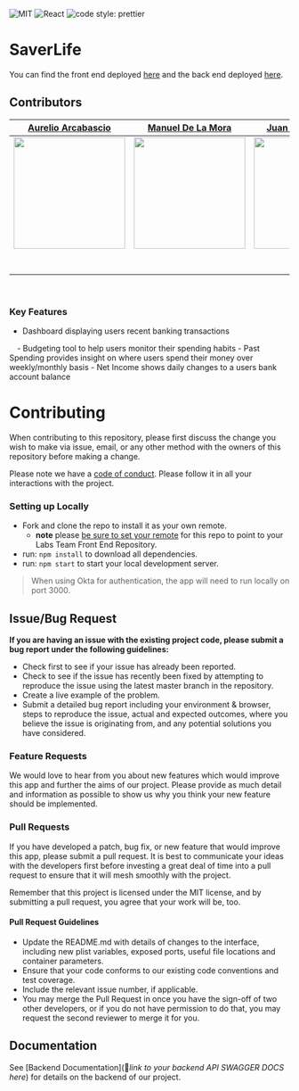 ![MIT](https://img.shields.io/packagist/l/doctrine/orm.svg)
![React](https://img.shields.io/badge/react-v16.7.0--alpha.2-blue.svg)
![code style: prettier](https://img.shields.io/badge/code_style-prettier-ff69b4.svg?style=flat-square)

# SaverLife

You can find the front end deployed [here](https://a.saverlife.dev) and the back end deployed [here](https://saverlife-a-api.herokuapp.com/).

## Contributors

|                                                      [Aurelio Arcabascio](https://github.com/aurelio4)                                                       |                                                       [Manuel De La Mora](https://github.com/redpage001)                                                        |                                                      [Juan Madero Flores](https://github.com/jmadflo)                                                       |                                                       [Evan Aspaas](https://github.com/easpaas)                                                        
| :-----------------------------------------------------------------------------------------------------------------------------------------: | :-------------------------------------------------------------------------------------------------------------------------------------------: | :-----------------------------------------------------------------------------------------------------------------------------------------: | :-------------------------------------------------------------------------------------------------------------------------------------------: |
| [<img src="https://avatars0.githubusercontent.com/u/17240632?s=460&u=70e777d19fd29ebe83ad3751dec46e04bb76508c&v=4" width = "200" />](https://github.com/aurelio4) | [<img src="https://avatars0.githubusercontent.com/u/60905462?s=460&u=fe629c60556ceaf551cbaa7f368c375c151bc848&v=4" width = "200" />](https://github.com/redpage001) | [<img src="https://avatars0.githubusercontent.com/u/22970169?s=460&u=e0eb28586afc6cf4b8ba9366c88197bd50145d56&v=4" width = "200" />](https://github.com/jmadflo) | [<img src="https://avatars2.githubusercontent.com/u/19723399?s=460&u=ac7eb020b4087c6dd6ac6595759264236fa78742&v=4" width = "200" />](https://github.com/easpaas)
|                                [<img src="https://github.com/favicon.ico" width="15"> ](https://github.com/aurelio4)                                |                            [<img src="https://github.com/favicon.ico" width="15"> ](https://github.com/redpage001)                             |                          [<img src="https://github.com/favicon.ico" width="15"> ](https://github.com/jmadflo)                           |                          [<img src="https://github.com/favicon.ico" width="15"> ](https://github.com/easpaas)                          
|                [ <img src="https://static.licdn.com/sc/h/al2o9zrvru7aqj8e1x2rzsrca" width="15"> ](https://www.linkedin.com/in/aurelio-arcabascio/)                |                 [ <img src="https://static.licdn.com/sc/h/al2o9zrvru7aqj8e1x2rzsrca" width="15"> ](https://www.linkedin.com/in/mcdelamora/)                 |                [ <img src="https://static.licdn.com/sc/h/al2o9zrvru7aqj8e1x2rzsrca" width="15"> ](https://www.linkedin.com/in/juan-gerardo-madero-flores/)                |                 [ <img src="https://static.licdn.com/sc/h/al2o9zrvru7aqj8e1x2rzsrca" width="15"> ](https://www.linkedin.com/in/evan-aspaas-a80259198/)                 |

<br>

### Key Features

- Dashboard displaying users recent banking transactions
<img src="https://imgur.com/Mp7mMul" width="10">
- Budgeting tool to help users monitor their spending habits
- Past Spending provides insight on where users spend their money over weekly/monthly basis
- Net Income shows daily changes to a users bank account balance

# Contributing

When contributing to this repository, please first discuss the change you wish to make via issue, email, or any other method with the owners of this repository before making a change.

Please note we have a [code of conduct](./CODE_OF_CONDUCT.md). Please follow it in all your interactions with the project.

### Setting up Locally
- Fork and clone the repo to install it as your own remote.
  - **note** please [be sure to set your remote](https://help.github.jp/enterprise/2.11/user/articles/changing-a-remote-s-url/) for this repo to point to your Labs Team Front End Repository.
- run: `npm install` to download all dependencies.
- run: `npm start` to start your local development server.

> When using Okta for authentication, the app will need to run locally on port 3000.

## Issue/Bug Request

**If you are having an issue with the existing project code, please submit a bug report under the following guidelines:**

- Check first to see if your issue has already been reported.
- Check to see if the issue has recently been fixed by attempting to reproduce the issue using the latest master branch in the repository.
- Create a live example of the problem.
- Submit a detailed bug report including your environment & browser, steps to reproduce the issue, actual and expected outcomes, where you believe the issue is originating from, and any potential solutions you have considered.

### Feature Requests

We would love to hear from you about new features which would improve this app and further the aims of our project. Please provide as much detail and information as possible to show us why you think your new feature should be implemented.

### Pull Requests

If you have developed a patch, bug fix, or new feature that would improve this app, please submit a pull request. It is best to communicate your ideas with the developers first before investing a great deal of time into a pull request to ensure that it will mesh smoothly with the project.

Remember that this project is licensed under the MIT license, and by submitting a pull request, you agree that your work will be, too.

#### Pull Request Guidelines

- Update the README.md with details of changes to the interface, including new plist variables, exposed ports, useful file locations and container parameters.
- Ensure that your code conforms to our existing code conventions and test coverage.
- Include the relevant issue number, if applicable.
- You may merge the Pull Request in once you have the sign-off of two other developers, or if you do not have permission to do that, you may request the second reviewer to merge it for you.

## Documentation

See [Backend Documentation](🚫*link to your backend API SWAGGER DOCS here*) for details on the backend of our project.
